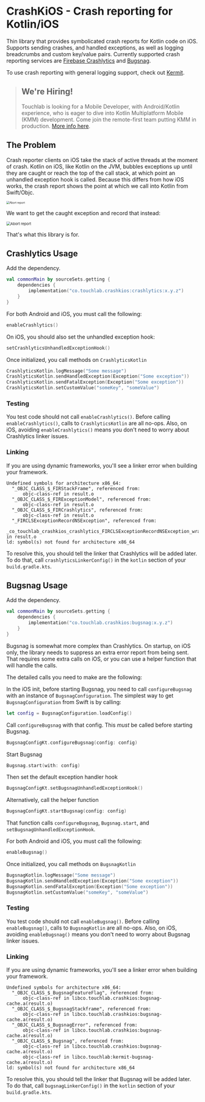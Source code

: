 # CrashKiOS - Crash reporting for Kotlin/iOS

Thin library that provides symbolicated crash reports for Kotlin code on iOS. Supports sending crashes, and handled exceptions, as well as logging breadcrumbs and custom key/value pairs. Currently supported crash reporting services are [Firebase Crashlytics](https://firebase.google.com/) and [Bugsnag](https://www.bugsnag.com/).

To use crash reporting with general logging support, check out [Kermit](https://github.com/touchlab/Kermit/).

> ## **We're Hiring!**
>
> Touchlab is looking for a Mobile Developer, with Android/Kotlin experience, who is eager to dive into Kotlin Multiplatform Mobile (KMM) development. Come join the remote-first team putting KMM in production. [More info here](https://go.touchlab.co/careers-gh).

## The Problem

Crash reporter clients on iOS take the stack of active threads at the moment of crash. Kotlin on iOS, like Kotlin on the JVM, bubbles exceptions up until they are caught or reach the top of the call stack, at which point an unhandled exception hook is called. Because this differs from how iOS works, the crash report shows the point at which we call into Kotlin from Swift/Objc.

<img src="kotlinabort.png" alt="Abort report" style="zoom:50%;" />

We want to get the caught exception and record that instead:

<img src="kotlinlines.png" alt="Abort report" style="zoom: 67%;" />

That's what this library is for.

## Crashlytics Usage

Add the dependency.

```kotlin
val commonMain by sourceSets.getting {
    dependencies {
        implementation("co.touchlab.crashkios:crashlytics:x.y.z")
    }
}
```

For both Android and iOS, you must call the following:

```kotlin
enableCrashlytics()
```

On iOS, you should also set the unhandled exception hook:

```kotlin
setCrashlyticsUnhandledExceptionHook()
```

Once initialized, you call methods on `CrashlyticsKotlin`

```kotlin
CrashlyticsKotlin.logMessage("Some message")
CrashlyticsKotlin.sendHandledException(Exception("Some exception"))
CrashlyticsKotlin.sendFatalException(Exception("Some exception"))
CrashlyticsKotlin.setCustomValue("someKey", "someValue")
```

### Testing

You test code should not call `enableCrashlytics()`. Before calling `enableCrashlytics()`, calls to `CrashlyticsKotlin` are all no-ops. Also, on iOS, avoiding `enableCrashlytics()` means you don't need to worry about Crashlytics linker issues.

### Linking

If you are using dynamic frameworks, you'll see a linker error when building your framework.

```
Undefined symbols for architecture x86_64:
  "_OBJC_CLASS_$_FIRStackFrame", referenced from:
      objc-class-ref in result.o
  "_OBJC_CLASS_$_FIRExceptionModel", referenced from:
      objc-class-ref in result.o
  "_OBJC_CLASS_$_FIRCrashlytics", referenced from:
      objc-class-ref in result.o
  "_FIRCLSExceptionRecordNSException", referenced from:
      _co_touchlab_crashkios_crashlytics_FIRCLSExceptionRecordNSException_wrapper0 in result.o
ld: symbol(s) not found for architecture x86_64
```

To resolve this, you should tell the linker that Crashlytics will be added later. To do that, call `crashlyticsLinkerConfig()` in the `kotlin` section of your `build.gradle.kts`.

## Bugsnag Usage

Add the dependency.

```kotlin
val commonMain by sourceSets.getting {
    dependencies {
        implementation("co.touchlab.crashkios:bugsnag:x.y.z")
    }
}
```

Bugsnag is somewhat more complex than Crashlytics. On startup, on iOS only, the library needs to suppress an extra error report from being sent. That requires some extra calls on iOS, or you can use a helper function that will handle the calls.

The detailed calls you need to make are the following:

In the iOS init, before starting Bugsnag, you need to call `configureBugsnag` with an instance of `BugsnagConfiguration`. The simplest way to get `BugsnagConfiguration` from Swift is by calling:

```swift
let config = BugsnagConfiguration.loadConfig()
```

Call `configureBugsnag` with that config. This *must* be called before starting Bugsnag.

```swift
BugsnagConfigKt.configureBugsnag(config: config)
```

Start Bugsnag

```swift
Bugsnag.start(with: config)
```

Then set the default exception handler hook

```swift
BugsnagConfigKt.setBugsnagUnhandledExceptionHook()
```

Alternatively, call the helper function

```swift
BugsnagConfigKt.startBugsnag(config: config)
```

That function calls `configureBugsnag`, `Bugsnag.start`, and `setBugsnagUnhandledExceptionHook`.

For both Android and iOS, you must call the following:

```kotlin
enableBugsnag()
```

Once initialized, you call methods on `BugsnagKotlin`

```kotlin
BugsnagKotlin.logMessage("Some message")
BugsnagKotlin.sendHandledException(Exception("Some exception"))
BugsnagKotlin.sendFatalException(Exception("Some exception"))
BugsnagKotlin.setCustomValue("someKey", "someValue")
```

### Testing

You test code should not call `enableBugsnag()`. Before calling `enableBugsnag()`, calls to `BugsnagKotlin` are all no-ops. Also, on iOS, avoiding `enableBugsnag()` means you don't need to worry about Bugsnag linker issues.

### Linking

If you are using dynamic frameworks, you'll see a linker error when building your framework.

```
Undefined symbols for architecture x86_64:
  "_OBJC_CLASS_$_BugsnagFeatureFlag", referenced from:
      objc-class-ref in libco.touchlab.crashkios:bugsnag-cache.a(result.o)
  "_OBJC_CLASS_$_BugsnagStackframe", referenced from:
      objc-class-ref in libco.touchlab.crashkios:bugsnag-cache.a(result.o)
  "_OBJC_CLASS_$_BugsnagError", referenced from:
      objc-class-ref in libco.touchlab.crashkios:bugsnag-cache.a(result.o)
  "_OBJC_CLASS_$_Bugsnag", referenced from:
      objc-class-ref in libco.touchlab.crashkios:bugsnag-cache.a(result.o)
      objc-class-ref in libco.touchlab:kermit-bugsnag-cache.a(result.o)
ld: symbol(s) not found for architecture x86_64
```

To resolve this, you should tell the linker that Bugsnag will be added later. To do that, call `bugsnagLinkerConfig()` in the `kotlin` section of your `build.gradle.kts`.
